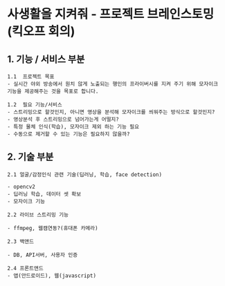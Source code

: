 # 사생활을 지켜줘 - 프로젝트 브레인스토밍(킥오프 회의)

## 1. 기능 / 서비스 부분
   
    1.1  프로젝트 목표
    - 실시간 야외 방송에서 원치 않게 노출되는 행인의 프라이버시를 지켜 주기 위해 모자이크 기능을 제공해주는 것을 목표로 합니다.

    1.2  필요 기능/서비스
    - 스트리밍으로 할것인지, 아니면 영상을 분석해 모자이크를 씌워주는 방식으로 할것인지?
    - 영상분석 후 스트리밍으로 넘어가는게 어떨지?
	- 특정 물체 인식(학습), 모자이크 제외 하는 기능 필요
    - 수동으로 제거할 수 있는 기능은 필요하지 않을까?
  

## 2. 기술 부분

  	2.1 얼굴/감정인식 관련 기술(딥러닝, 학습, face detection)

    - opencv2
    - 딥러닝 학습, 데이터 셋 확보
    - 모자이크 기능

	2.2 라이브 스트리밍 기능

    - ffmpeg, 웹캠연동?(휴대폰 카메라)
  
  	2.3 백앤드

    - DB, API서버, 사용자 인증
  
  	2.4 프론트앤드
    - 앱(안드로이드), 웹(javascript)
